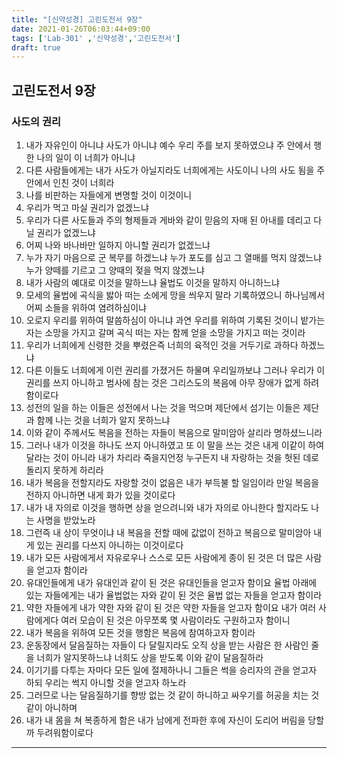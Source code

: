 ```yaml
---
title: "[신약성경] 고린도전서 9장"
date: 2021-01-26T06:03:44+09:00
tags: ['Lab-301' ,'신약성경','고린도전서']
draft: true
---
```

## 고린도전서 9장
### 사도의 권리 
1. 내가 자유인이 아니냐 사도가 아니냐 예수 우리 주를 보지 못하였으냐 주 안에서 행한 나의 일이 이 너희가 아니냐
2. 다른 사람들에게는 내가 사도가 아닐지라도 너희에게는 사도이니 나의 사도 됨을 주 안에서 인친 것이 너희라
3. 나를 비판하는 자들에게 변명할 것이 이것이니
4. 우리가 먹고 마실 권리가 없겠느냐 
5. 우리가 다른 사도들과 주의 형제들과 게바와 같이 믿음의 자매 된 아내를 데리고 다닐 권리가 없겠느냐
6. 어찌 나와 바나바만 일하지 아니할 권리가 없겠느냐
7. 누가 자기 마음으로 군 복무를 하겠느냐 누가 포도를 심고 그 열매를 먹지 않겠느냐 누가 양떼를 기르고 그 양때의 젖을 먹지 않겠느냐
8. 내가 사람의 예대로 이것을 말하느냐 율법도 이것을 말하지 아니하느냐
9. 모세의 율법에 곡식을 밣아 떠는 소에게 망을 씌우지 말라 기록하였으니 하나님께서 어찌 소들을 위하여 염려하심이냐
10. 오로지 우리를 위하여 말씀하심이 아니냐 과연 우리를 위하여 기록된 것이니 밭가는 자는 소망을 가지고 갈며 곡식 떠는 자는 함께 얻을 소망을 가지고 떠는 것이라
11. 우리가 너희에게 신령한 것을 뿌렸은즉 너희의 육적인 것을 거두기로 과하다 하겠느냐
12. 다른 이들도 너희에게 이런 권리를 가졌거든 하물며 우리일까보냐 그러나 우리가 이 권리를 쓰지 아니하고 범사에 참는 것은 그리스도의 복음에 아무 장애가 없게 하려 함이로다
13. 성전의 일을 하는 이들은 성전에서 나는 것을 먹으며 제단에서 섬기는 이들은 제단과 함께 나는 것을 너희가 알지 못하느냐
14. 이와 같이 주께서도 복음을 전하는 자들이 복음으로 말미암아 살리라 명하셨느니라
15. 그러나 내가 이것을 하나도 쓰지 아니하였고 또 이 말을 쓰는 것은 내게 이같이 하여 달라는 것이 아니라 내가 차리라 죽을지언정 누구든지 내 자랑하는 것을 헛된 데로 돌리지 못하게 하리라
16. 내가 복음을 전할지라도 자랑할 것이 없음은 내가 부득불 할 일임이라 만일 복음을 전하지 아니하면 내게 화가 있을 것이로다
17. 내가 내 자의로 이것을 행하면 상을 얻으려니와 내가 자의로 아니한다 할지라도 나는 사명을 받았노라
18. 그런즉 내 상이 무엇이냐 내 복음을 전할 때에 값없이 전하고 복음으로 말미암아 내게 있는 권리를 다쓰지 아니하는 이것이로다
19. 내가 모든 사람에게서 자유로우나 스스로 모든 사람에게 종이 된 것은 더 많은 사람을 얻고자 함이라 
20. 유대인들에게 내가 유대인과 같이 된 것은 유대인들을 얻고자 함이요 율법 아래에 있는 자들에게는 내가 율법없는 자와 같이 된 것은 율법 없는 자들을 얻고자 함이라 
22. 약한 자들에게 내가 약한 자와 같이 된 것은 약한 자들을 얻고자 함이요 내가 여러 사람에게다 여러 모습이 된 것은 아무쪼록 몇 사람이라도 구원하고자 함이니
23. 내가 복음을 위하여 모든 것을 행함은 복음에 참여하고자 함이라
24. 운동장에서 달음질하는 자들이 다 달릴지라도 오직 상을 받는 사람은 한 사람인 줄을 너희가 알지못하느냐 너희도 상을 받도록 이와 같이 달음질하라
25. 이기기를 다투는 자마다 모든 일에 절제하나니 그들은 썩을 승리자의 관을 얻고자 하되 우리는 썩지 아니할 것을 얻고자 하노라
26. 그러므로 나는 달음질하기를 향방 없는 것 같이 하니하고 싸우기를 허공을 치는 것 같이 아니하며
27. 내가 내 몸을 쳐 복종하게 함은 내가 남에게 전파한 후에 자신이 도리어 버림을 당할까 두려워함이로다
****
